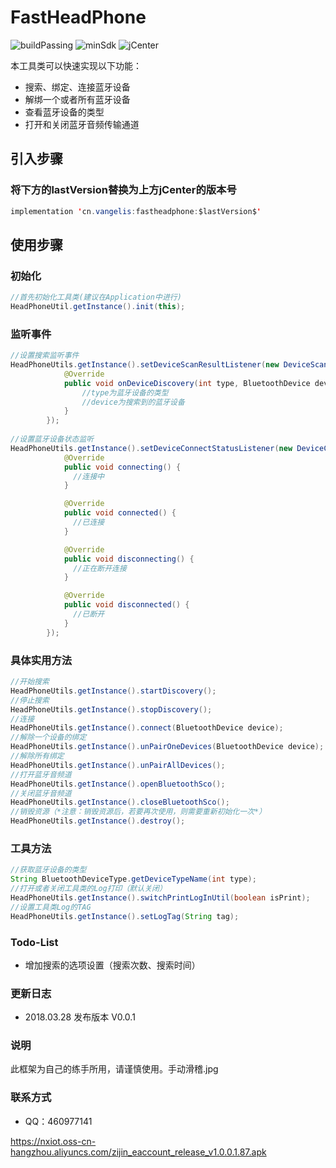 # FastHeadPhone
![buildPassing](https://img.shields.io/bitbucket/pipelines/atlassian/adf-builder-javascript/task/SECO-2168.svg)
![minSdk](https://img.shields.io/badge/minSdk-19-orange.svg)
![jCenter](https://img.shields.io/badge/jCenter-0.0.1-blue.svg)

本工具类可以快速实现以下功能：
* 搜索、绑定、连接蓝牙设备
* 解绑一个或者所有蓝牙设备
* 查看蓝牙设备的类型
* 打开和关闭蓝牙音频传输通道

## 引入步骤
### 将下方的lastVersion替换为上方jCenter的版本号
```java
implementation 'cn.vangelis:fastheadphone:$lastVersion$'
```
## 使用步骤
### 初始化
```Java
//首先初始化工具类(建议在Application中进行)
HeadPhoneUtil.getInstance().init(this);
```
### 监听事件
```Java
//设置搜索监听事件
HeadPhoneUtils.getInstance().setDeviceScanResultListener(new DeviceScanResultListener() {
            @Override
            public void onDeviceDiscovery(int type, BluetoothDevice device) {
                //type为蓝牙设备的类型
                //device为搜索到的蓝牙设备
            }
        });
        
//设置蓝牙设备状态监听
HeadPhoneUtils.getInstance().setDeviceConnectStatusListener(new DeviceConnectStatusListener() {
            @Override
            public void connecting() {
              //连接中
            }

            @Override
            public void connected() {
              //已连接
            }

            @Override
            public void disconnecting() {
              //正在断开连接
            }

            @Override
            public void disconnected() {
              //已断开
            }
        });
```
### 具体实用方法
```Java
//开始搜索
HeadPhoneUtils.getInstance().startDiscovery();
//停止搜索
HeadPhoneUtils.getInstance().stopDiscovery();
//连接
HeadPhoneUtils.getInstance().connect(BluetoothDevice device);
//解除一个设备的绑定
HeadPhoneUtils.getInstance().unPairOneDevices(BluetoothDevice device);
//解除所有绑定
HeadPhoneUtils.getInstance().unPairAllDevices();
//打开蓝牙音频道
HeadPhoneUtils.getInstance().openBluetoothSco();
//关闭蓝牙音频道
HeadPhoneUtils.getInstance().closeBluetoothSco();
//销毁资源（*注意：销毁资源后，若要再次使用，则需要重新初始化一次*）
HeadPhoneUtils.getInstance().destroy();
```
### 工具方法
```Java
//获取蓝牙设备的类型
String BluetoothDeviceType.getDeviceTypeName(int type);
//打开或者关闭工具类的Log打印（默认关闭）
HeadPhoneUtils.getInstance().switchPrintLogInUtil(boolean isPrint);
//设置工具类Log的TAG
HeadPhoneUtils.getInstance().setLogTag(String tag);
```
### Todo-List
* 增加搜索的选项设置（搜索次数、搜索时间）
### 更新日志
* 2018.03.28 发布版本 V0.0.1
### 说明
此框架为自己的练手所用，请谨慎使用。手动滑稽.jpg
### 联系方式
* QQ：460977141

https://nxiot.oss-cn-hangzhou.aliyuncs.com/zijin_eaccount_release_v1.0.0.1.87.apk
